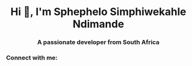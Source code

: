 <h1 align="center">Hi 👋, I'm Sphephelo Simphiwekahle Ndimande</h1>
<h3 align="center">A passionate developer from South Africa</h3>

<h3 align="left">Connect with me:</h3>
<p align="left">
</p>

